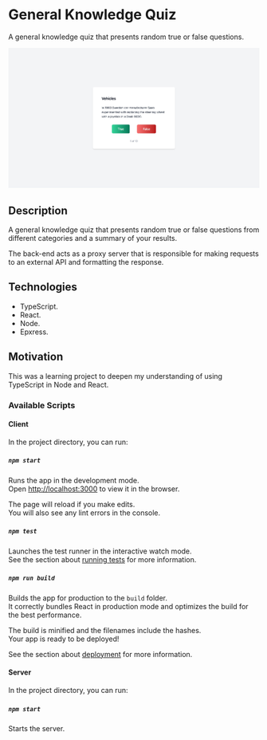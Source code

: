 # General Knowledge Quiz

A general knowledge quiz that presents random true or false questions.

![General Knowledge Quiz](documentation/general-knowledge-quiz.jpg)

## Description

A general knowledge quiz that presents random true or false questions from different categories and a summary of your results. 

The back-end acts as a proxy server that is responsible for making requests to an external API and formatting the response.

## Technologies

- TypeScript.
- React.
- Node.
- Epxress.

## Motivation

This was a learning project to deepen my understanding of using TypeScript in Node and React.

### Available Scripts

#### Client

In the project directory, you can run:

##### `npm start`

Runs the app in the development mode.\
Open [http://localhost:3000](http://localhost:3000) to view it in the browser.

The page will reload if you make edits.\
You will also see any lint errors in the console.

##### `npm test`

Launches the test runner in the interactive watch mode.\
See the section about [running tests](https://facebook.github.io/create-react-app/docs/running-tests) for more information.

##### `npm run build`

Builds the app for production to the `build` folder.\
It correctly bundles React in production mode and optimizes the build for the best performance.

The build is minified and the filenames include the hashes.\
Your app is ready to be deployed!

See the section about [deployment](https://facebook.github.io/create-react-app/docs/deployment) for more information.

#### Server

In the project directory, you can run:

##### `npm start`

Starts the server.
